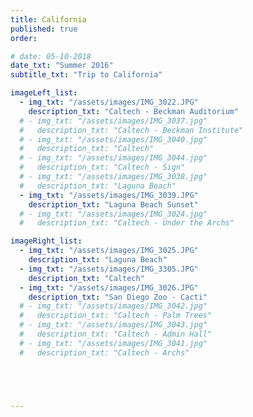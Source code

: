 ```yaml
---
title: California
published: true
order: 

# date: 05-10-2018
date_txt: "Summer 2016"
subtitle_txt: "Trip to California"

imageLeft_list:
  - img_txt: "/assets/images/IMG_3022.JPG"
    description_txt: "Caltech - Beckman Auditorium"
  # - img_txt: "/assets/images/IMG_3037.jpg"
  #   description_txt: "Caltech - Beckman Institute"
  # - img_txt: "/assets/images/IMG_3040.jpg"
  #   description_txt: "Caltech"
  # - img_txt: "/assets/images/IMG_3044.jpg"
  #   description_txt: "Caltech - Sign"
  # - img_txt: "/assets/images/IMG_3038.jpg"
  #   description_txt: "Laguna Beach"
  - img_txt: "/assets/images/IMG_3039.JPG"
    description_txt: "Laguna Beach Sunset"
  # - img_txt: "/assets/images/IMG_3024.jpg"
  #   description_txt: "Caltech - Under the Archs"

imageRight_list:
  - img_txt: "/assets/images/IMG_3025.JPG"
    description_txt: "Laguna Beach"
  - img_txt: "/assets/images/IMG_3305.JPG"
    description_txt: "Caltech"
  - img_txt: "/assets/images/IMG_3026.JPG"
    description_txt: "San Diego Zoo - Cacti"
  # - img_txt: "/assets/images/IMG_3042.jpg"
  #   description_txt: "Caltech - Palm Trees"
  # - img_txt: "/assets/images/IMG_3043.jpg"
  #   description_txt: "Caltech - Admin Hall"
  # - img_txt: "/assets/images/IMG_3041.jpg"
  #   description_txt: "Caltech - Archs"





---
```

